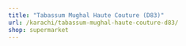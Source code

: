 ```yaml
---
title: "Tabassum Mughal Haute Couture (D83)"
url: /karachi/tabassum-mughal-haute-couture-d83/
shop: supermarket
---
```


